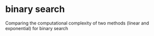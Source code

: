 # binary search

Comparing the computational complexity of two methods (linear and exponential) for binary search
